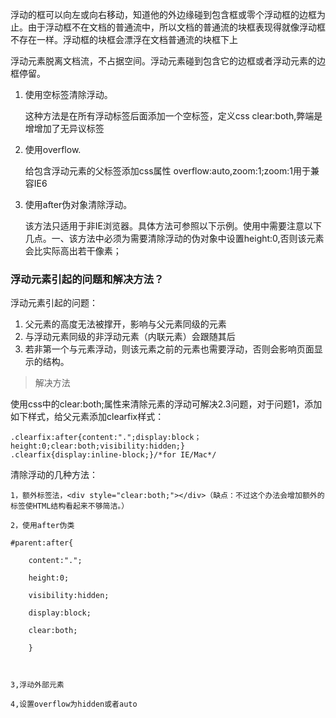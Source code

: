 浮动的框可以向左或向右移动，知道他的外边缘碰到包含框或零个浮动框的边框为止。由于浮动框不在文档的普通流中，所以文档的普通流的块框表现得就像浮动框不存在一样。浮动框的块框会漂浮在文档普通流的块框下上

浮动元素脱离文档流，不占据空间。浮动元素碰到包含它的边框或者浮动元素的边框停留。

1. 使用空标签清除浮动。

    这种方法是在所有浮动标签后面添加一个空标签，定义css clear:both,弊端是增增加了无异议标签
2. 使用overflow.

    给包含浮动元素的父标签添加css属性 overflow:auto,zoom:1;zoom:1用于兼容IE6

3. 使用after伪对象清除浮动。

    该方法只适用于非IE浏览器。具体方法可参照以下示例。使用中需要注意以下几点。一、该方法中必须为需要清除浮动的伪对象中设置height:0,否则该元素会比实际高出若干像素；

### 浮动元素引起的问题和解决方法？

浮动元素引起的问题：
1. 父元素的高度无法被撑开，影响与父元素同级的元素
2. 与浮动元素同级的非浮动元素（内联元素）会跟随其后
3. 若非第一个与元素浮动，则该元素之前的元素也需要浮动，否则会影响页面显示的结构。

>解决方法

使用css中的clear:both;属性来清除元素的浮动可解决2.3问题，对于问题1，添加如下样式，给父元素添加clearfix样式：

    .clearfix:after{content:".";display:block；height:0;clear:both;visibility:hidden;}
    .clearfix{display:inline-block;}/*for IE/Mac*/

清除浮动的几种方法：

    1，额外标签法，<div style="clear:both;"></div>（缺点：不过这个办法会增加额外的标签使HTML结构看起来不够简洁。）
     
    2，使用after伪类
     
    #parent:after{
     
        content:".";
     
        height:0;
     
        visibility:hidden;
     
        display:block;
     
        clear:both;
     
        }

 

    3,浮动外部元素
     
    4,设置overflow为hidden或者auto